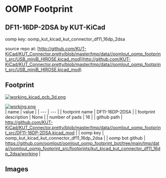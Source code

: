 # OOMP Footprint  
## DF11-16DP-2DSA  by KUT-KiCad  
  
oomp key: oomp_kut_kicad_kut_connector_df11_16dp_2dsa  
  
source repo at: [http://github.com/KUT-KiCad/KUT_Connector.pretty/blob/master/tmp/data//oomlout_oomp_footprint_src/USB_miniB_HIROSE.kicad_mod](http://github.com/KUT-KiCad/KUT_Connector.pretty/blob/master/tmp/data//oomlout_oomp_footprint_src/USB_miniB_HIROSE.kicad_mod)  
## Footprint  
  
[![working_kicad_pcb_3d.png](working_kicad_pcb_3d_600.png)](working_kicad_pcb_3d.png)  
  
[![working.png](working_600.png)](working.png)  
| name | value | 
| --- | --- | 
| footprint name | DF11-16DP-2DSA | 
| footprint description | None | 
| number of pads | 16 | 
| github path | http://github.com/KUT-KiCad/KUT_Connector.pretty/blob/master/tmp/data//oomlout_oomp_footprint_src/DF11-16DP-2DSA.kicad_mod | 
| oomp key | oomp_kut_kicad_kut_connector_df11_16dp_2dsa | 
| oomp bot github | https://github.com/oomlout/oomlout_oomp_footprint_bot/tree/main/tmp/data//oomlout_oomp_footprint_src/footprints/kut_kicad_kut_connector_df11_16dp_2dsa/working | 
## Images  
